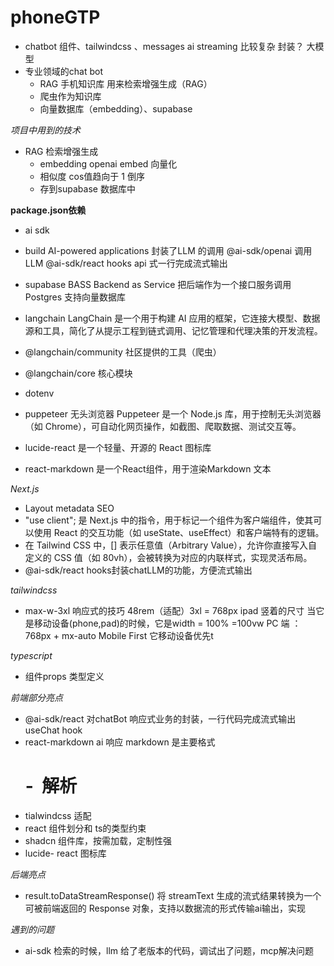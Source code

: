 # phoneGTP

- chatbot
    组件、tailwindcss 、messages
    ai streaming 比较复杂 封装？
    大模型
- 专业领域的chat bot
  - RAG 手机知识库 用来检索增强生成（RAG）
  - 爬虫作为知识库
  - 向量数据库（embedding）、supabase

*项目中用到的技术*
- RAG 检索增强生成
  - embedding openai embed 向量化
  - 相似度 cos值趋向于 1 倒序
  - 存到supabase 数据库中

**package.json依赖**
- ai sdk
- build AI-powered applications
  封装了LLM 的调用
  @ai-sdk/openai 调用 LLM
  @ai-sdk/react hooks api 式一行完成流式输出

- supabase
  BASS Backend as Service 把后端作为一个接口服务调用
  Postgres 支持向量数据库

- langchain
  LangChain 是一个用于构建 AI 应用的框架，它连接大模型、数据源和工具，简化了从提示工程到链式调用、记忆管理和代理决策的开发流程。
- @langchain/community 社区提供的工具（爬虫）
- @langchain/core 核心模块
- dotenv
- puppeteer 无头浏览器
  Puppeteer 是一个 Node.js 库，用于控制无头浏览器（如 Chrome），可自动化网页操作，如截图、爬取数据、测试交互等。
- lucide-react  是一个轻量、开源的 React 图标库
- react-markdown 是一个React组件，用于渲染Markdown 文本

*Next.js*
- Layout metadata
  SEO
- "use client"; 是 Next.js 中的指令，用于标记一个组件为客户端组件，使其可以使用 React 的交互功能（如 useState、useEffect）和客户端特有的逻辑。
- 在 Tailwind CSS 中，[] 表示任意值（Arbitrary Value），允许你直接写入自定义的 CSS 值（如 80vh），会被转换为对应的内联样式，实现灵活布局。
- @ai-sdk/react
  hooks封装chatLLM的功能，方便流式输出

*tailwindcss*
- max-w-3xl 
  响应式的技巧
  48rem（适配）3xl = 768px ipad 竖着的尺寸
  当它是移动设备(phone,pad)的时候，它是width = 100% =100vw
  PC 端 ：768px + mx-auto
  Mobile First 它移动设备优先t

*typescript*
- 组件props 类型定义

*前端部分亮点*
- @ai-sdk/react 对chatBot 响应式业务的封装，一行代码完成流式输出useChat hook
- react-markdown ai 响应 markdown 是主要格式
  # - ![]() 解析
- tialwindcss 适配
- react 组件划分和 ts的类型约束
- shadcn 组件库，按需加载，定制性强
- lucide- react 图标库

*后端亮点*
- result.toDataStreamResponse() 将 streamText 生成的流式结果转换为一个可被前端返回的 Response 对象，支持以数据流的形式传输ai输出，实现

*遇到的问题*
- ai-sdk 检索的时候，llm 给了老版本的代码，调试出了问题，mcp解决问题